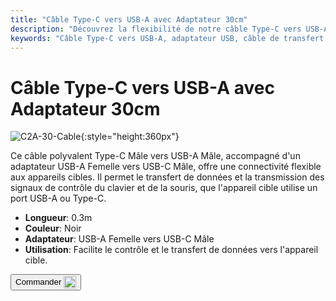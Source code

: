 ```yaml
---
title: "Câble Type-C vers USB-A avec Adaptateur 30cm"
description: "Découvrez la flexibilité de notre câble Type-C vers USB-A avec adaptateur, conçu pour un transfert de données et une transmission de signaux de contrôle sans faille. Parfait pour connecter des appareils avec ports USB-A ou Type-C."
keywords: "Câble Type-C vers USB-A, adaptateur USB, câble de transfert de données, câble de signal de contrôle, connectivité polyvalente"
---
```


# Câble Type-C vers USB-A avec Adaptateur 30cm

![C2A-30-Cable](https://assets.openterface.com/images/product/part/OP-04-CABLE30-C2A.webp){:style="height:360px"}

Ce câble polyvalent Type-C Mâle vers USB-A Mâle, accompagné d'un adaptateur USB-A Femelle vers USB-C Mâle, offre une connectivité flexible aux appareils cibles. Il permet le transfert de données et la transmission des signaux de contrôle du clavier et de la souris, que l'appareil cible utilise un port USB-A ou Type-C.

- **Longueur**: 0.3m
- **Couleur**: Noir
- **Adaptateur**: USB-A Femelle vers USB-C Mâle
- **Utilisation**: Facilite le contrôle et le transfert de données vers l'appareil cible.

<button class="md-button" onclick="window.location.href='https://shop.techxartisan.com/products/type-c-to-usb-a-cable-with-adapter'"> Commander <img src="https://assets.openterface.com/images/trademark/txa.svg" alt="TxA Shop" style="vertical-align: middle; height: 20px;"></button>
